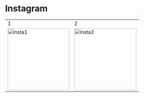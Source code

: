 <h1>Instagram</h1>
<table>
  <tr>
    <td>1</td>
    <td>2</td>
    
    
    
 </tr>
  <tr>
    <td> <img width="201" alt="insta1" src="https://github.com/itsnehabhagat05/LearningFlutterTopics/assets/127725526/d92a0f5b-bd33-4c51-9825-d2a9caac7b32">
</td>
    <td><img width="202" alt="insta2" src="https://github.com/itsnehabhagat05/LearningFlutterTopics/assets/127725526/a659403f-d857-4bda-9d9e-e719eacfb8a0">

 </td>
 
    
  </tr>
</table>

